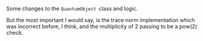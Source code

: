 Some changes to the `QuantumObject `class and logic.

But the most important I would say, is the trace norm implementation which was incorrect before, I think, and the multiplicity of 2 passing to be a pow(2) check.